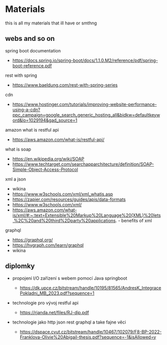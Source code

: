 # Materials

this is all my materials that ill have or smthng


## webs and so on

spring boot documentation

- https://docs.spring.io/spring-boot/docs/1.1.0.M2/reference/pdf/spring-boot-reference.pdf

rest with spring

- https://www.baeldung.com/rest-with-spring-series

cdn

- https://www.hostinger.com/tutorials/improving-website-performance-using-a-cdn?ppc_campaign=google_search_generic_hosting_all&bidkw=defaultkeyword&lo=1029194&gad_source=1

amazon what is restful api

- https://aws.amazon.com/what-is/restful-api/

what is soap

- https://en.wikipedia.org/wiki/SOAP
- https://www.techtarget.com/searchapparchitecture/definition/SOAP-Simple-Object-Access-Protocol

xml a json

- wikina
- https://www.w3schools.com/xml/xml_whatis.asp
- https://zapier.com/resources/guides/apis/data-formats
- https://www.w3schools.com/xml/
- https://aws.amazon.com/what-is/xml/#:~:text=Extensible%20Markup%20Language%20(XML)%20lets,%2C%20and%20third%2Dparty%20applications. - benefits of xml

graphql

- https://graphql.org/
- https://hygraph.com/learn/graphql
- wikina

## diplomky

- propojení I/O zařízení s webem pomocí Java springboot
  - https://dk.upce.cz/bitstream/handle/10195/81565/AndresK_IntegracePokladni_MB_2023.pdf?sequence=1

- technologie pro vývoj restful api
  - https://rjanda.net/files/RJ-dip.pdf

- technologie jako http json rest graphql a take fajne věci
  - https://dspace.cvut.cz/bitstream/handle/10467/102079/F8-BP-2022-Franklova-Olivie%20Abigail-thesis.pdf?sequence=-1&isAllowed=y